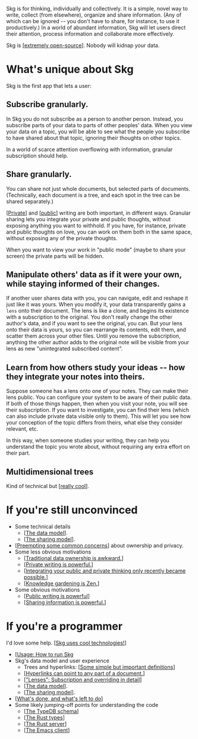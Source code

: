 Skg is for thinking, individually and collectively. It is a simple, novel way to write, collect (from elsewhere), organize and share information. (Any of which can be ignored -- you don't have to share, for instance, to use it productively.) In a world of abundant information, Skg will let users direct their attention, process information and collaborate more effectively.

Skg is [[extremely open-source](LICENSE.md)]. Nobody will kidnap your data.
# What's unique about Skg
Skg is the first app that lets a user:
## Subscribe granularly.
In Skg you do not subscribe as a person to another person. Instead, you subscribe parts of your data to parts of other peoples' data. When you view your data on a topic, you will be able to see what the people you subscribe to have shared about that topic, ignoring their thoughts on other topics.

In a world of scarce attention overflowing with information, granular subscription should help.
## Share granularly.
You can share not just whole documents, but selected parts of documents. (Technically, each document is a tree, and each spot in the tree can be shared separately.)

[[Private](private-writing.md)] and [[public](public-writing.md)] writing are both important, in different ways. Granular sharing lets you integrate your private and public thoughts, without exposing anything you want to withhold. If you have, for instance, private and public thoughts on love, you can work on them both in the same space, without exposing any of the private thoughts.

When you want to view your work in "public mode" (maybe to share your screen) the private parts will be hidden.
## Manipulate others' data as if it were your own, while staying informed of their changes.
If another user shares data with you, you can navigate, edit and reshape it just like it was yours. When you modify it, your data transparently gains a `lens` onto their document. The lens is like a clone, and begins its existence with a subscription to the original. You don't really change the other author's data, and if you want to see the original, you can. But your lens onto their data is yours, so you can rearrange its contents, edit them, and scatter them across your other files. Until you remove the subscription, anything the other author adds to the original note will be visible from your lens as new "unintegrated subscribed content".
## Learn from how others study your ideas -- how they integrate your notes into theirs.
Suppose someone has a lens onto one of your notes. They can make their lens public. You can configure your system to be aware of their public data. If both of those things happen, then when you visit your note, you will see their subscription. If you want to investigate, you can find their lens (which can also include private data visible only to them). This will let you see how your conception of the topic differs from theirs, what else they consider relevant, etc.

In this way, when someone studies your writing, they can help you understand the topic you wrote about, without requiring any extra effort on their part.
## Multidimensional trees
Kind of technical but [[really cool](docs/multidimensional-trees.md)].
# If you're still unconvinced
- Some technical details
  - [[The data model](docs/data-model.md)].
  - [[The sharing model](docs/sharing-model.md)].
- [[Preempting some common concerns](docs/preempt.md)] about ownership and privacy.
- Some less obvious motivations
  - [[Traditional data ownership is awkward.](docs/ownership-has-been-awkward.md)]
  - [[Private writing is powerful.](docs/private-writing.md)]
  - [[Integrating your public and private thinking only recently became possible.](docs/integrate-public-and-private.md)]
  - [[Knowledge gardening is Zen.](docs/knowledge-gardening-is-zen.md)]
- Some obvious motivations
  - [[Public writing is powerful](docs/public-writing.md)]
  - [[Sharing information is powerful.](docs/sharing-is-powerful.md)]
# If you're a programmer
I'd love some help. [[Skg uses cool technologies!](docs/cool-tech-in-skg.md)]

- [[Usage: How to run Skg](docs/usage.md)
- Skg's data model and user experience
  - Trees and hyperlinks: [[Some simple but important definitions](docs/vocabulary.md)]
  - [[Hyperlinks can point to any part of a document.](docs/hyperlinks.md)]
  - [["Lenses": Subscription and overriding in detail](docs/lenses.md)]
  - [[The data model](docs/data-model.md)].
  - [[The sharing model](docs/sharing-model.md)].
- [[What's done, and what's left to do](docs/progress.md)]
- Some likely jumping-off points for understanding the code
  - [[The TypeDB schema](schema.tql)]
  - [[The Rust types](rust/types.rs)]
  - [[The Rust server](rust/serve.rs)]
  - [[The Emacs client](elisp/client.el)]
